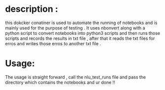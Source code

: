 # description : 
this dokcker conatiner is used to automate the running of notebooks and is mainly used for the purpose of testing  . It uses nbonvert along with a python script to convert notebooks
into python3 scripts and then runs those scripts and records the results in txt file , after that it reads the txt files for erros and writes those erros to another txt file . 
# Usage:
The usage is straight forward , call the nlu_test_runs file and pass the directory which contains the notebooks and ur done !!
